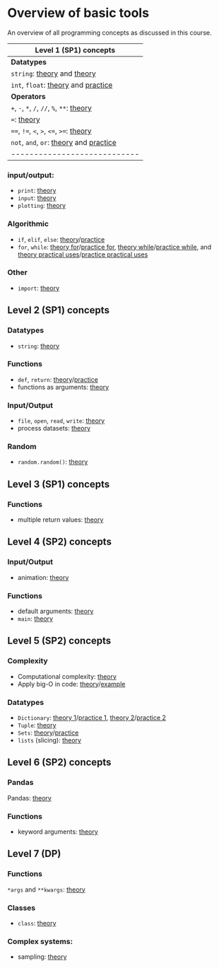 # Overview of basic tools

An overview of all programming concepts as discussed in this course.


| Level 1 (SP1) concepts     |
| ---------------------------|
| **Datatypes**              |
|`string`: [theory](/python/en/basics#printing) and [theory](/python/en/basics#types) |
|`int`, `float`: [theory](/python/en/basics#types) and [practice](/python/en/basics/practice) |
| **Operators**              |
|`+`, `-`, `*`, `/`, `//`, `%`, `**`: [theory](/python/en/basics#operators) |
|`=`: [theory](/python/en/basics#variables) |
|`==`, `!=`, `<`, `>`, `<=`, `>=`: [theory](/python/en/algorithms#more-operators) |
|`not`, `and`, `or`: [theory](/python/en/algorithms#combining-conditions) and [practice](/python/en/algorithms/practice) |
|----------------------------|

### input/output:

- `print`: [theory](/python/en/basics#printing)
- `input`: [theory](/python/en/basics#user-input)
- `plotting`: [theory](/python/en/plotting)

### Algorithmic

- `if`, `elif`, `else`: [theory](/python/en/algorithms#conditional-instructions)/[practice](/python/en/algorithms/practice)
- `for`, `while`: [theory for](/python/en/loops/for)/[practice for](/python/en/loops/for/practice), [theory while](/python/en/loops/while)/[practice while](/python/en/loops/while/practice), and [theory practical uses](/python/en/loops/practical-uses)/[practice practical uses](/python/en/loops/practical-uses/practice)

### Other

- `import`: [theory](https://sp.proglab.nl/python/en/modules)

## Level 2 (SP1) concepts

### Datatypes

- `string`: [theory](/python/en/strings)

### Functions

- `def`, `return`: [theory](/python/en/functions)/[practice](/python/en/functions-book)
- functions as arguments: [theory](/python/en/functions2)

### Input/Output

- `file`, `open`, `read`, `write`: [theory](/python/en/file-io)
- process datasets: [theory](/python/en/files)

### Random

- `random.random()`: [theory](/python/en/random)

## Level 3 (SP1) concepts

### Functions

- multiple return values: [theory](/python/en/functions3)

## Level 4 (SP2) concepts

### Input/Output

- animation: [theory](https://sp.proglab.nl/animation/en/explanation)

### Functions

- default arguments: [theory](/python/en/default-arguments)
- `main`: [theory](/python/en/main_function)

## Level 5 (SP2) concepts

### Complexity

- Computational complexity: [theory](/python/en/efficiency)
- Apply big-O in code: [theory](/python/en/big-o)/[example](/python/en/big-o-example)


### Datatypes

- `Dictionary`: [theory 1](/python/en/dictionaries/use)/[practice 1](/python/en/dictionaries/use/practice), [theory 2](/python/en/dictionaries/complexity)/[practice 2](/python/en/dictionaries/complexity/practice)
- `Tuple`: [theory](/python/en/tuples)
- `Sets`: [theory](/python/en/sets)/[practice](/python/en/sets/practice)
- `lists` (slicing): [theory](/python/en/slicing)

## Level 6 (SP2) concepts

### Pandas

Pandas: [theory](/python/en/pandas)

### Functions

- keyword arguments: [theory](/python/en/keyword-arguments/kwargs)

## Level 7 (DP)

### Functions

`*args` and `**kwargs`: [theory](/python/en/keyword-arguments/starstar)

### Classes

- `class`: [theory](/python/en/classes)

### Complex systems:

- sampling: [theory](/populations-oo/sampling)
